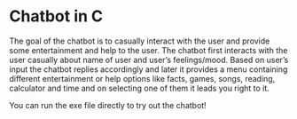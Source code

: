 # Chatbot in C
 The goal of the chatbot is to casually interact with the user and provide some entertainment and help to the user.
 The chatbot first interacts with the user casually about name of user and user’s feelings/mood.
Based on user’s input the chatbot replies accordingly and later it provides a menu containing different entertainment or help options like facts, games, songs, reading, calculator and time and on selecting one of them it leads you right to it.

You can run the exe file directly to try out the chatbot!
